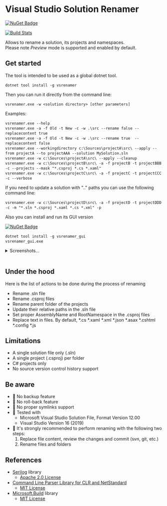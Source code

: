 Visual Studio Solution Renamer
===

[![NuGet Badge](https://buildstats.info/nuget/vsrenamer)](https://www.nuget.org/packages/vsrenamer/)

[![Build Stats](https://buildstats.info/github/chart/ZanyBaka/Visual.Studio.Solution.Renamer?showStats=false&buildCount=2)]()

Allows to rename a solution, its projects and namespaces.<br/>
Please note *Preview* mode is supported and enabled by default.

Get started
---

The tool is intended to be used as a global dotnet tool. 

```shell
dotnet tool install -g vsrenamer
```

Then you can run it directly from the command line:

```shell
vsrenamer.exe -w <solution directory> [other parameters]
```

Examples:
```shell
vsrenamer.exe --help
vsrenamer.exe -a -f Old -t New -c -w .\src --rename false --replacecontent true
vsrenamer.exe -a -f Old -t New -c -w .\src --rename true  --replacecontent false
vsrenamer.exe --workingdirectory c:\Sources\projectA\src\ --apply --from projectA --to projectAAA --solution MySolution.sln
vsrenamer.exe -w c:\Sources\projectA\src\ --apply --cleanup
vsrenamer.exe -w c:\Sources\projectB\src\ -a -f projectB -t projectBBB -c --projects --mask "*.csproj *.cs *.xaml"
vsrenamer.exe -w c:\Sources\projectC\src\ -a -f projectC -t projectCCC -c --verbose
```

If you need to update a solution with ".." paths you can use the following command line:
```shell
vsrenamer.exe -w c:\Sources\projectD\src\ -a -f projectD -t projectDDD -c -m "*.sln *.csproj *.xaml *.cs *.xml" -p
```

Also you can install and run its GUI version

[![NuGet Badge](https://buildstats.info/nuget/vsrenamer_gui)](https://www.nuget.org/packages/vsrenamer_gui/)

```shell
dotnet tool install -g vsrenamer_gui
vsrenamer_gui.exe
```

<details>
  <summary>Screenshots...</summary>
  
  <img src="cmd.png" width="1073px" />
  <br/>
  <img src="gui.png" width="786px" />
</details>
<br/>

Under the hood
---

Here is the list of actions to be done during the process of renaming
- Rename .sln file
- Rename .csproj files
- Rename parent folder of the projects
- Update their relative paths in the .sln file
- Set proper AssemblyName and RootNamespace in the .csproj files
- Replace text in files. By default, *.cs *.xaml *.xml *.json *.asax *.cshtml *.config *.js


Limitations
---

- A single solution file only (.sln)
- A single project (.csproj) per folder
- C# projects only
- No source version control history support

Be aware
---

- &#x1F534; No backup feature
- &#x1F534; No roll-back feature
- &#x1F534; No proper symlinks support
- &#x1F534; Tested with
    - Microsoft Visual Studio Solution File, Format Version 12.00
    - Visual Studio Version 16 (2019)
- &#x1F534; It's strongly recommended to perform renaming with the following two steps:
    1. Replace file content, review the changes and commit (svn, git, etc.)
    2. Rename files and folders

References
---

* [Serilog](https://serilog.net/) library
    * [Apache 2.0 License](https://www.apache.org/licenses/LICENSE-2.0)
* [Command Line Parser Library for CLR and NetStandard](https://github.com/commandlineparser/commandline)
    * [MIT License](https://github.com/zzzprojects/html-agility-pack/blob/master/LICENSE)
* [Microsoft.Build](https://github.com/dotnet/msbuild) library
    * [MIT License](https://github.com/zzzprojects/html-agility-pack/blob/master/LICENSE)
